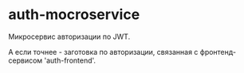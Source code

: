 # auth-mocroservice
Микросервис авторизации по JWT.

А если точнее - заготовка по авторизации, связанная с фронтенд-сервисом 'auth-frontend'.
